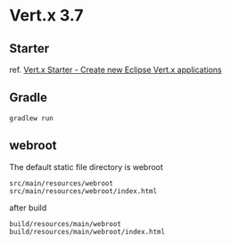 # Vert.x 3.7

## Starter

ref. [Vert.x Starter - Create new Eclipse Vert.x applications](https://start.vertx.io/)

## Gradle

    gradlew run

## webroot

The default static file directory is webroot

    src/main/resources/webroot
    src/main/resources/webroot/index.html
    
after build

    build/resources/main/webroot
    build/resources/main/webroot/index.html

